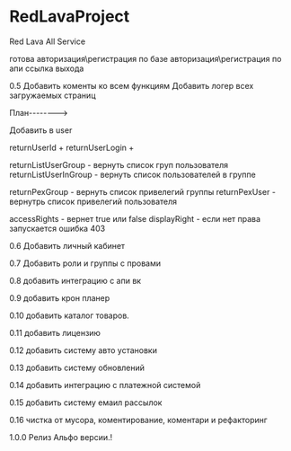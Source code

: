 # RedLavaProject
Red Lava All Service


готова
авторизация\регистрация по базе
авторизация\регистрация по апи
ссылка выхода



0.5
Добавить коменты ко всем функциям
Добавить логер всех загружаемых страниц


План-------->

Добавить в  user

returnUserId +
returnUserLogin +

returnListUserGroup - вернуть список груп пользователя
returnListUserInGroup - вернуть список пользователей в группе

returnPexGroup - вернуть список привелегий группы
returnPexUser - вернутрь список привелегий пользователя

accessRights - вернет true или false
displayRight - если нет права запускается ошибка 403




0.6
Добавить личный кабинет

0.7
Добавить роли и группы с провами

0.8
добавить интеграцию с апи вк

0.9
добавить крон планер

0.10
добавить каталог товаров.

0.11
добавить лицензию

0.12
добавить систему авто установки

0.13
добавить систему обновлений

0.14
добавить интеграцию с платежной системой

0.15
добавить систему емаил рассылок

0.16
чистка от мусора, коментирование, коментари и рефакторинг

1.0.0 Релиз Альфо версии.!